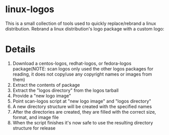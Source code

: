 # linux-logos
This is a small collection of tools used to quickly replace/rebrand a linux distribution.
Rebrand a linux distribution's logo package with a custom logo:
# Details
1. Download a centos-logos, redhat-logos, or fedora-logos package(NOTE: scan logos only used the other logos packages for reading, it does not copy/use any copyright names or images from them)
2. Extract the contents of package
3. Extract the "logos directory" from the logos tarball
4. Provide a "new logo image"
5. Point scan-logos script at "new logo image" and "logos directory"
6. A new directory structure will be created with the specified names
7. After the directories are created, they are filled with the correct size, format, and image file
8. When the script finishes it's now safe to use the resulting directory structure for release

